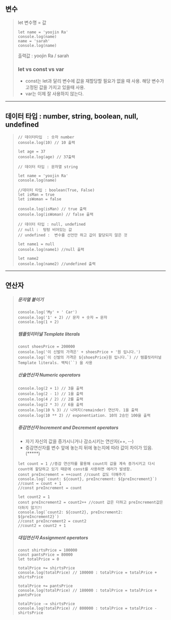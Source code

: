 ## 변수
> let 변수명 = 값
> ``` 
> let name = 'yoojin Ra'
> console.log(name)
> name = 'sarah'
> console.log(name)
> ```
> 출력값 : yoojin Ra / sarah
> 
> ### let vs const vs var
> - const는 let과 달리 변수에 값을 재할당할 필요가 없을 때 사용. 해당 변수가 고정된 값을 가지고 있을때 사용.
> - var는 이제 잘 사용하지 않는다.

---

## 데이터 타입 : number, string, boolean, null, undefined
> ```
> // 데이터타입  : 숫자 number
> console.log(10) // 10 출력
> 
> let age = 37
> console.log(age) // 37출력
> 
> // 데이터 타입 : 문자열 string
> 
> let name = 'yoojin Ra'
> console.log(name)
> 
> //데이터 타입 : boolean(True, False)
> let isMan = true
> let isWoman = false
> 
> console.log(isMan) // true 출력
> console.log(isWoman) // false 출력
> 
> // 데이터 타입 : null, undefined
> // null :  텅텅 비어있는 값
> // undefined :  변수를 선언만 하고 값이 할당되지 않은 것
> 
> let name1 = null
> console.log(name1) //null 출력
> 
> let name2
> console.log(name2) //undefined 출력
> 
> ```

---

## 연산자
> ##### 문자열 붙이기
> ```
> console.log('My' + ' Car')
>console.log('1' + 2) // 문자 + 숫자 = 문자
>console.log(1 + 2)
> ```
> ##### 템플릿리터널 Template literals
> ```
> const shoesPrice = 200000
> console.log('이 신발의 가격은' + shoesPrice + '원 입니다.')
> console.log(`이 신발의 가격은 ${shoesPrice}원 입니다.`) // 템플릿리터널 Template literals. 백틱(``) 을 사용
> ```
> ##### 산술연산자 Numeric operators
> ```
> console.log(2 + 1) // 3을 출력
> console.log(2 - 1) // 1을 출력
> console.log(4 / 2) // 2를 출력
> console.log(2 * 3) // 6을 출력
> console.log(10 % 3) // 나머지(remainder) 연산자. 1을 출력
> console.log(10 ** 2) // exponentiation. 10의 2승인 100을 출력
> ```
> ##### 증감연산자 Increment and Decrement operators
> - 자기 자신의 값을 증가시니거나 감소시키는 연산자(++, --)
> - 증감연산자를 변수 앞에 놓는지 뒤에 놓는지에 따라 값이 차이가 있음.(*****)
> ```
> let count = 1 //증감 연산자를 활용해 count의 값을 계속 증가시키고 다시 count에 할당하고 있기 때문에 const를 사용하면 에러가 발생함.
> const preIncrement = ++count //count 값도 더해주기
> console.log(`count: ${count}, preIncrement: ${preIncrement}`)
> //count = count + 1
> //const preIncrement = count
> 
> let count2 = 1
> const preIncrement2 = count2++ //count 값은 더하고 preIncrement값은 더하지 않기?!
> console.log(`count2: ${count2}, preIncrement2: ${preIncrement2}`)
> //const preIncrement2 = count2
> //count2 = count2 + 1
> ```
> ##### 대입연산자 Assignment operators
> ```
> const shirtsPrice = 100000
> const pantsPrice = 80000
> let totalPrice = 0
> 
> totalPrice += shirtsPrice
> console.log(totalPrice) // 100000 : totalPrice = totalPrice + shirtsPrice
> 
> totalPrice += pantsPrice
> console.log(totalPrice) // 180000 : totalPrice = totalPrice + pantsPrice
> 
> totalPrice -= shirtsPrice
> console.log(totalPrice) // 800000 : totalPrice = totalPrice - shirtsPrice 
> ```

